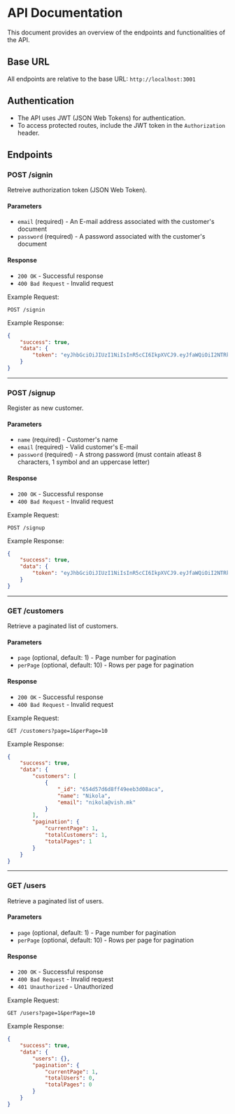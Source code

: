 # API Documentation

This document provides an overview of the endpoints and functionalities of the API.

## Base URL

All endpoints are relative to the base URL: `http://localhost:3001`

## Authentication

- The API uses JWT (JSON Web Tokens) for authentication.
- To access protected routes, include the JWT token in the `Authorization` header.

## Endpoints

### POST /signin

Retreive authorization token (JSON Web Token).

#### Parameters

- `email` (required) - An E-mail address associated with the customer's document
- `password` (required) - A password associated with the customer's document

#### Response

- `200 OK` - Successful response
- `400 Bad Request` - Invalid request

Example Request:

```
POST /signin
```
Example Response:
```json
{
    "success": true,
    "data": {
        "token": "eyJhbGciOiJIUzI1NiIsInR5cCI6IkpXVCJ9.eyJfaWQiOiI2NTRkNTdkNmQ4ZmY0OWVlYjNkMDhhY2EiLCJpYXQiOjE2OTk1NzEwODF9.OGE57us85zS74ALWI0yc7qZ9EJgwV4HOEDygAEKOg98"
    }
}
```
---
### POST /signup

Register as new customer.

#### Parameters

- `name` (required) - Customer's name
- `email` (required) - Valid customer's E-mail
- `password` (required) - A strong password (must contain atleast 8 characters, 1 symbol and an uppercase letter)

#### Response

- `200 OK` - Successful response
- `400 Bad Request` - Invalid request

Example Request:

```
POST /signup
```
Example Response:
```json
{
    "success": true,
    "data": {
        "token": "eyJhbGciOiJIUzI1NiIsInR5cCI6IkpXVCJ9.eyJfaWQiOiI2NTRkNTdkNmQ4ZmY0OWVlYjNkMDhhY2EiLCJpYXQiOjE2OTk1NzEwODF9.OGE57us85zS74ALWI0yc7qZ9EJgwV4HOEDygAEKOg98"
    }
}
```
---
### GET /customers

Retrieve a paginated list of customers.

#### Parameters

- `page` (optional, default: 1) - Page number for pagination
- `perPage` (optional, default: 10) - Rows per page for pagination

#### Response

- `200 OK` - Successful response
- `400 Bad Request` - Invalid request

Example Request:

```
GET /customers?page=1&perPage=10
```
Example Response:
```json
{
    "success": true,
    "data": {
        "customers": [
            {
                "_id": "654d57d6d8ff49eeb3d08aca",
                "name": "Nikola",
                "email": "nikola@vish.mk"
            }
        ],
        "pagination": {
            "currentPage": 1,
            "totalCustomers": 1,
            "totalPages": 1
        }
    }
}
```
---
### GET /users

Retrieve a paginated list of users.

#### Parameters

- `page` (optional, default: 1) - Page number for pagination
- `perPage` (optional, default: 10) - Rows per page for pagination

#### Response

- `200 OK` - Successful response
- `400 Bad Request` - Invalid request
- `401 Unauthorized` - Unauthorized

Example Request:

```
GET /users?page=1&perPage=10
```
Example Response:
```json
{
    "success": true,
    "data": {
        "users": {},
        "pagination": {
            "currentPage": 1,
            "totalUsers": 0,
            "totalPages": 0
        }
    }
}
```